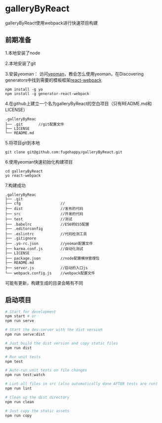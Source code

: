 # galleryByReact

galleryByReact使用webpack进行快速项目构建

## 前期准备

1.本地安装了node

2.本地安装了git

3.安装yeoman：
访问[yeoman](http://yeoman.io/)，教会怎么使用yeoman，在Discovering generators中找到需要的模板框架[react-webpack](https://github.com/newtriks/generator-react-webpack/)

```
npm install -g yo
npm install -g generator-react-webpack
```
4.在github上建立一个名为galleryByReact的空白项目（只有README.md和LICENSE）

```
.galleryByReac
├── .git       //git配置文件
├── LICENSE
└── README.md
```

5.将项目git到本地

```
git clone git@github.com:fugehappy/galleryByReact.git
```
6.使用yeoman快速初始化构建项目

```
cd galleryByReact
yo react-webpack
```
7.构建成功

```
.galleryByReac
├── .git
├── cfg                  //
├── dist                 //发布的代码
├── src                  //开发的代码
├── test                 //测试
├── .babelrc             //ES6转ES5配置
├── .editorconfig
├── .eslintrc            //代码检测工具
├── .gitignore 
├── .yo-rc.json          //yeoman配置文件
├── karma.conf.js        //自动化测试
├── LICENSE
├── package.json         //node配置模块管理包
├── README.md
├── server.js            //启动的入口js
└── webpack.config.js    //webpack配置文件
```
可能有更新，构建生成的目录会略有不同

## 启动项目

```bash
# Start for development
npm start # or
npm run serve

# Start the dev-server with the dist version
npm run serve:dist

# Just build the dist version and copy static files
npm run dist

# Run unit tests
npm test

# Auto-run unit tests on file changes
npm run test:watch

# Lint all files in src (also automatically done AFTER tests are run)
npm run lint

# Clean up the dist directory
npm run clean

# Just copy the static assets
npm run copy
```
